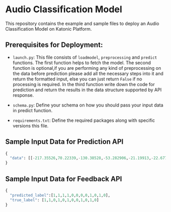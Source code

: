 # Audio Classification Model

This repository contains the example and sample files to deploy an Audio Classification Model on Katonic Platform.

## Prerequisites for Deployment:


- `launch.py`: This file consists of `loadmodel`, `preprocessing` and `predict` functions.
 The first function helps to fetch the model. The second function is optional,if you are performing any kind of preprocessing on the data before prediction please add all the necessary steps into it and return the formatted input, else you can just return `False` if no processing is required. In the third function write down the code for prediction and return the results in the data structure supported by API response.   

- `schema.py`: Define your schema on how you should pass your input data in predict function.

- `requirements.txt`: Define the required packages along with specific versions this file.

## Sample Input Data for Prediction API

```python
{
  "data": [[-217.35526,70.22339,-130.38528,-53.282906,-21.19913,-22.677624,-10.85597,18.294254,6.6527047,14.324023,-12.167682,2.276836,-17.779186,10.388949,-6.582835,-0.6944583,-18.336023,1.9942513 ,-5.14333,8.3024,-12.645057,-6.529732,4.6176686,-2.179917,-6.662824,0.3597099,-3.908409,4.7756233,-6.384521,-5.379819,0.9159807,6.9704933,-0.24866624,1.6782194,-5.6111803,-2.9643471,3.1490586,-1.6930535  ,-0.6169837,0.38600525]]
}
```

## Sample Input Data for Feedback API

```python
{
  "predicted_label":[1,1,1,1,0,0,0,0,1,0,1,0],
  "true_label": [1,1,0,1,0,1,0,0,1,0,1,0]
}
```
